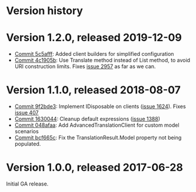 # Version history

# Version 1.2.0, released 2019-12-09

- [Commit 5c5afff](https://github.com/googleapis/google-cloud-dotnet/commit/5c5afff): Added client builders for simplified configuration
- [Commit 4c1905b](https://github.com/googleapis/google-cloud-dotnet/commit/4c1905b): Use Translate method instead of List method, to avoid URI construction limits. Fixes [issue 2957](https://github.com/googleapis/google-cloud-dotnet/issues/2957) as far as we can.

# Version 1.1.0, released 2018-08-07

- [Commit 9f2bde3](https://github.com/googleapis/google-cloud-dotnet/commit/9f2bde3): Implement IDisposable on clients ([issue 1624](https://github.com/googleapis/google-cloud-dotnet/issues/1624)). Fixes [issue 407](https://github.com/googleapis/google-cloud-dotnet/issues/407)
- [Commit 1630044](https://github.com/googleapis/google-cloud-dotnet/commit/1630044): Cleanup default expressions ([issue 1388](https://github.com/googleapis/google-cloud-dotnet/issues/1388))
- [Commit 048afaa](https://github.com/googleapis/google-cloud-dotnet/commit/048afaa): Add AdvancedTranslationClient for custom model scenarios
- [Commit bcf665c](https://github.com/googleapis/google-cloud-dotnet/commit/bcf665c): Fix the TranslationResult.Model property not being populated.

# Version 1.0.0, released 2017-06-28

Initial GA release.
